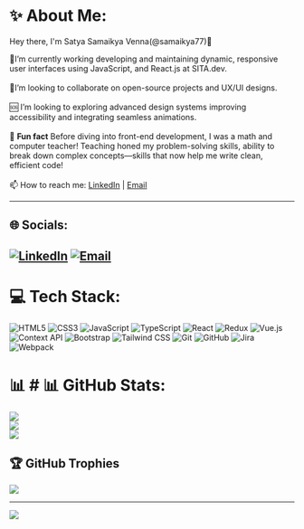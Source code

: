 # :sparkles: About Me:
Hey there, 
I'm Satya Samaikya Venna(@samaikya77)👋

:rocket:I’m currently working developing and maintaining dynamic, responsive user interfaces using JavaScript, and React.js at SITA.dev.<br><br>
:handshake:I’m looking to collaborate on open-source projects and UX/UI designs.<br><br>
:sos: I’m looking to exploring advanced design systems improving accessibility and integrating seamless animations.<br><br>
:tada: **Fun fact** Before diving into front-end development, I was a math and computer teacher! Teaching honed my problem-solving skills, ability to break down complex concepts—skills that now help me write clean, efficient code!<br><br>
:mailbox: How to reach me: [LinkedIn](https://linkedin.com/in/samaikya-venna) | [Email](mailto:sami.venna@gmail.com)<br>

---
## :globe_with_meridians: Socials:
[![LinkedIn](https://img.shields.io/badge/LinkedIn-%230077B5.svg?logo=linkedin&logoColor=white)](www.linkedin.com/in/samaikya-venna)
[![Email](https://img.shields.io/badge/Email-%23D14836.svg?logo=gmail&logoColor=white)](mailto:sami.venna@gmail.com)
---

# :computer: Tech Stack:
![HTML5](https://img.shields.io/badge/html5-%23E34F26.svg?style=for-the-badge&logo=html5&logoColor=white)
![CSS3](https://img.shields.io/badge/css3-%231572B6.svg?style=for-the-badge&logo=css3&logoColor=white)
![JavaScript](https://img.shields.io/badge/javascript-%23323330.svg?style=for-the-badge&logo=javascript&logoColor=%23F7DF1E)
![TypeScript](https://img.shields.io/badge/typescript-%23007ACC.svg?style=for-the-badge&logo=typescript&logoColor=white)
![React](https://img.shields.io/badge/react-%2320232a.svg?style=for-the-badge&logo=react&logoColor=%2361DAFB)
![Redux](https://img.shields.io/badge/redux-%23764ABC.svg?style=for-the-badge&logo=redux&logoColor=white)
![Vue.js](https://img.shields.io/badge/vuejs-%2335495e.svg?style=for-the-badge&logo=vue.js&logoColor=%234FC08D)
![Context API](https://img.shields.io/badge/context%20api-%23323330.svg?style=for-the-badge&logo=react&logoColor=white)
![Bootstrap](https://img.shields.io/badge/bootstrap-%238511FA.svg?style=for-the-badge&logo=bootstrap&logoColor=white)
![Tailwind CSS](https://img.shields.io/badge/tailwindcss-%2306B6D4.svg?style=for-the-badge&logo=tailwindcss&logoColor=white)
![Git](https://img.shields.io/badge/git-%23F05033.svg?style=for-the-badge&logo=git&logoColor=white)
![GitHub](https://img.shields.io/badge/github-%23121011.svg?style=for-the-badge&logo=github&logoColor=white)
![Jira](https://img.shields.io/badge/jira-%230A0FFF.svg?style=for-the-badge&logo=jira&logoColor=white)
![Webpack](https://img.shields.io/badge/webpack-%238DD6F9.svg?style=for-the-badge&logo=webpack&logoColor=black)

# :bar_chart: # 📊 GitHub Stats:
![](https://github-readme-stats.vercel.app/api?username=samaikya77&theme=dark&hide_border=false&include_all_commits=false&count_private=false)<br/>
![](https://github-readme-streak-stats.herokuapp.com/?user=samaikya77&theme=dark&hide_border=false)<br/>
![](https://github-readme-stats.vercel.app/api/top-langs/?username=samaikya77&theme=dark&hide_border=false&include_all_commits=false&count_private=false&layout=compact)

## 🏆 GitHub Trophies
![](https://github-profile-trophy.vercel.app/?username=samaikya77&theme=radical&no-frame=false&no-bg=true&margin-w=4)

---
[![](https://visitcount.itsvg.in/api?id=samaikya77&icon=7&color=5)](https://visitcount.itsvg.in)

<!-- Proudly created with GPRM ( https://gprm.itsvg.in ) -->

